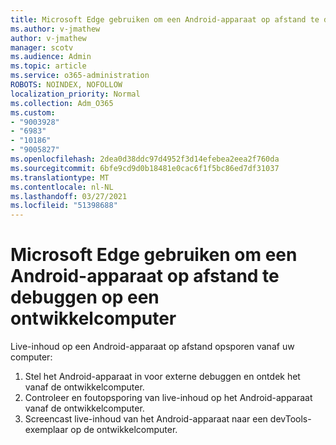 ```yaml
---
title: Microsoft Edge gebruiken om een Android-apparaat op afstand te debuggen op een ontwikkelcomputer
ms.author: v-jmathew
author: v-jmathew
manager: scotv
ms.audience: Admin
ms.topic: article
ms.service: o365-administration
ROBOTS: NOINDEX, NOFOLLOW
localization_priority: Normal
ms.collection: Adm_O365
ms.custom:
- "9003928"
- "6983"
- "10186"
- "9005827"
ms.openlocfilehash: 2dea0d38ddc97d4952f3d14efebea2eea2f760da
ms.sourcegitcommit: 6bfe9cd9d0b18481e0cac6f1f5bc86ed7df31037
ms.translationtype: MT
ms.contentlocale: nl-NL
ms.lasthandoff: 03/27/2021
ms.locfileid: "51398688"
---
```

# <a name="use-microsoft-edge-to-remotely-debug-an-android-device-from-a-development-computer"></a>Microsoft Edge gebruiken om een Android-apparaat op afstand te debuggen op een ontwikkelcomputer

Live-inhoud op een Android-apparaat op afstand opsporen vanaf uw computer:

1. Stel het Android-apparaat in voor externe debuggen en ontdek het vanaf de ontwikkelcomputer.
2. Controleer en foutopsporing van live-inhoud op het Android-apparaat vanaf de ontwikkelcomputer.
3. Screencast live-inhoud van het Android-apparaat naar een devTools-exemplaar op de ontwikkelcomputer.
